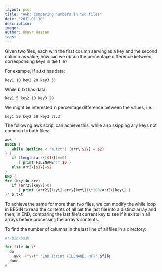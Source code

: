 ```yaml
---
layout: post
title: "Awk: comparing numbers in two files"
date: "2011-01-10"
description:
image: 
author: Umayr Hassan
tags:
---
```


Given two files, each with the first column serving as a key and the second column as value; how can we obtain the 
percentage difference between corresponding keys in the file?

For example, if a.txt has data:

`key1 10 key2 20 key3 30`

While b.txt has data:

`key1 5 key2 10 key3 20`

We might be interested in percentage difference between the values, i.e.:

`key1 50 key2 50 key3 33.3`

The following awk script can achieve this, while also skipping any keys not common to both files:

```awk
awk '
BEGIN {
   while (getline < "a.txt") {arr\[$1\] = $2}
} {
   if (length(arr\[$1\])==0)
      { print FILENAME":" $0 }
   else arr2\[$1\]=$2
}
END {
for (key in arr)
   if (arr2\[key\]>0)
      { print (arr2\[key\]-arr\[key\])\*100/arr2\[key\] }
}' b.txt
```

To achieve the same for more than two files, we can modify the while loop in BEGIN to read the contents of all but 
the last file into a distinct array and then, in END, comparing the last file's current key to see if it exists in all 
arrays before processing the array's contents.

To find the number of columns in the last line of all files in a directory:

```bash
#!/bin/bash

for file in \*
  do
    awk -F"\\t" 'END {print FILENAME, NF}' $file
  done
#
```

